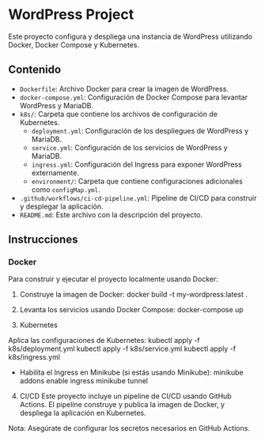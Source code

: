 # WordPress Project

Este proyecto configura y despliega una instancia de WordPress utilizando Docker, Docker Compose y Kubernetes.

## Contenido

- `Dockerfile`: Archivo Docker para crear la imagen de WordPress.
- `docker-compose.yml`: Configuración de Docker Compose para levantar WordPress y MariaDB.
- `k8s/`: Carpeta que contiene los archivos de configuración de Kubernetes.
  - `deployment.yml`: Configuración de los despliegues de WordPress y MariaDB.
  - `service.yml`: Configuración de los servicios de WordPress y MariaDB.
  - `ingress.yml`: Configuración del Ingress para exponer WordPress externamente.
  - `environment/`: Carpeta que contiene configuraciones adicionales como `configMap.yml`.
- `.github/workflows/ci-cd-pipeline.yml`: Pipeline de CI/CD para construir y desplegar la aplicación.
- `README.md`: Este archivo con la descripción del proyecto.

## Instrucciones

### Docker

Para construir y ejecutar el proyecto localmente usando Docker:

1. Construye la imagen de Docker:
   docker build -t my-wordpress:latest .

2. Levanta los servicios usando Docker Compose:
    docker-compose up

3. Kubernetes

Aplica las configuraciones de Kubernetes:
    kubectl apply -f k8s/deployment.yml
    kubectl apply -f k8s/service.yml
    kubectl apply -f k8s/ingress.yml

- Habilita el Ingress en Minikube (si estás usando Minikube):
    minikube addons enable ingress
    minikube tunnel

4. CI/CD
Este proyecto incluye un pipeline de CI/CD usando GitHub Actions. El pipeline construye y publica la imagen de Docker, y despliega la aplicación en Kubernetes.

Nota: Asegúrate de configurar los secretos necesarios en GitHub Actions.